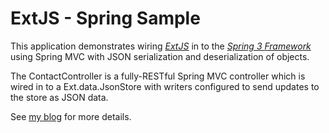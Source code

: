 # ExtJS - Spring Sample

This application demonstrates wiring [*ExtJS*](http://www.sencha.com/products/js/)
in to the [*Spring 3 Framework*](http://springsource.org) using Spring MVC with
JSON serialization and deserialization of objects.

The ContactController is a fully-RESTful Spring MVC controller which is wired in to a Ext.data.JsonStore
with writers configured to send updates to the store as JSON data.

See [my blog](http://www.sporcic.org/2010/11/more-extjs-and-spring/) for more details.